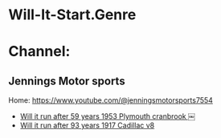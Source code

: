 # Will-It-Start.Genre

# Channel:
## Jennings Motor sports
Home: https://www.youtube.com/@jenningsmotorsports7554

- [Will it run after 59 years 1953 Plymouth cranbrook ￼](https://youtu.be/E0dzUHm4Bhg)
- [Will it run after 93 years 1917 Cadillac v8](https://youtu.be/8JXp1rTLa0c)
